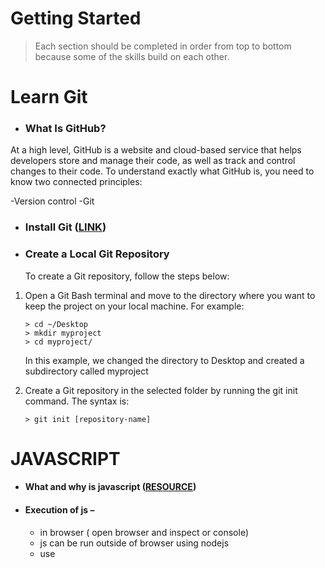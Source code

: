 # Getting Started

> Each section should be completed in order from top to bottom because some of the skills build on each other.
# Learn Git
- ### What Is GitHub?
At a high level, GitHub is a website and cloud-based service that helps developers store and manage their code, as well as track and control changes to their code. To understand exactly what GitHub is, you need to know two connected principles:

-Version control
-Git

- ### Install Git ([LINK](https://git-scm.com/downloads))

- ### Create a Local Git Repository
     To create a Git repository, follow the steps below:

1. Open a Git Bash terminal and move to the directory where you want to keep the project on your local machine. For example:

       > cd ~/Desktop
       > mkdir myproject
       > cd myproject/
 
    In this example, we changed the directory to Desktop and created a subdirectory called myproject
  
2. Create a Git repository in the selected folder by running the git init command. The syntax is:

       > git init [repository-name]
    
    


# JAVASCRIPT
- #### What and why is javascript  ([RESOURCE](https://blog.hubspot.com/website/what-is-javascript))

- #### Execution of js –

   - in browser ( open browser and inspect or console) 
   - js can be run outside of browser using nodejs
   - use <script> tag inside any html doc and run that html file

- #### Variables – var, let and const ([RESOURCE](https://www.javatpoint.com/javascript-variable))
  

- #### Data types  - They are primitive (String, Number, Boolean, Undefined, Null) and non-primitive data types (Object, Arrays)  ([RESOURCE](https://www.programiz.com/javascript/data-types))

- #### Template Literals ([RESOURCE](https://developer.mozilla.org/en-US/docs/Web/JavaScript/Reference/Template_literals))

- #### Operators ([RESOURCE](https://www.javatpoint.com/javascript-operators))

                     
- #### String and its methods ([RESOURCE](https://www.javatpoint.com/javascript-string))

- #### Conditional Statements – if , else, else-if , nested if-else switch ([RESOURCE](https://developer.mozilla.org/en-US/docs/Learn/JavaScript/Building_blocks/conditionals))

- #### Loops – for , while, do-while, for-in and for-each ([RESOURCE](https://www.javatpoint.com/javascript-loop))

- #### Functions – ([RESOURCE](https://www.javatpoint.com/javascript-function))
  
- #### Arrow Functions  ([RESOURCE](https://developer.mozilla.org/en-US/docs/Web/JavaScript/Reference/Functions/Arrow_functions))

- #### Objects ([RESOURCE](https://www.javatpoint.com/javascript-objects))

- #### Arrays ([RESOURCE](https://developer.mozilla.org/en-US/docs/Web/JavaScript/Reference/Global_Objects/Array))

- #### Promise - ([RESOURCE](https://developer.mozilla.org/en-US/docs/Web/JavaScript/Reference/Global_Objects/Promise))

- #### Then - ([RESOURCE](https://developer.mozilla.org/en-US/docs/Web/JavaScript/Reference/Global_Objects/Promise/then))

- #### Catch - ([RESOURCE](https://developer.mozilla.org/en-US/docs/Web/JavaScript/Reference/Global_Objects/Promise/catch))

- #### Finally - ([RESOURCE](https://developer.mozilla.org/en-US/docs/Web/JavaScript/Reference/Global_Objects/Promise/finally))

- #### All - ([RESOURCE](https://developer.mozilla.org/en-US/docs/Web/JavaScript/Reference/Global_Objects/Promise/all))

- #### async/await – ([RESOURCE](https://exploringjs.com/es2016-es2017/ch_async-functions.html)) ([RESOURCE VIDEO](https://youtu.be/bLre6Uf4Op0))

- #### DOM and BOM ([RESOURCE](https://youtu.be/xOCzjgjedRc))

- #### Classes – read all the sub-topics of Classes also ([RESOURCE](https://developer.mozilla.org/en-US/docs/Web/JavaScript/Reference/Classes)) ([RESOURCE VIDEO](https://youtu.be/7RpdfkSyJfU))

- #### Exception handling – try, catch, throw ([RESOURCE](https://www.w3schools.com/js/js_errors.asp)) ([RESOURCE VIDEO](https://youtu.be/WRNBQCl_cPU))

- #### Strict mode – ([RESOURCE](https://developer.mozilla.org/en-US/docs/Web/JavaScript/Reference/Strict_mode))

# HTML & CSS
 #### HTML
- #### DOCTYPE ([RESOURCE](https://www.w3schools.com/tags/tag_doctype.asp)) 
    - What is HTML DOCTYPE? ([video](https://youtu.be/m2-WF_Otq6s))
- #### HTML html Tag ([RESOURCE](https://www.w3schools.com/tags/tag_html.asp))
- #### HTML head Tag ([RESOURCE](https://www.w3schools.com/tags/tag_head.asp))
- #### HTML body Tag ([RESOURCE](https://www.w3schools.com/tags/tag_body.asp))
- #### HTML header Tag ([RESOURCE](https://www.w3schools.com/tags/tag_header.asp))
- #### HTML span Tag ([RESOURCE](https://www.w3schools.com/tags/tag_span.asp))
- #### HTML div Tag ([RESOURCE](https://www.w3schools.com/tags/tag_div.asp))
- #### HTML form Tag ([RESOURCE](https://www.w3schools.com/tags/tag_form.asp))
    - How to structure an HTML form? ([RESOURCE](https://developer.mozilla.org/en-US/docs/Learn/Forms/How_to_structure_a_web_form))
    - Form Data Validation ([RESOURCE](https://developer.mozilla.org/en-US/docs/Learn/Forms/Form_validation))
    - input ([RESOURCE](https://www.w3schools.com/tags/tag_input.asp))
    - textarea ([RESOURCE](https://www.w3schools.com/tags/tag_textarea.asp))
    - basic attributes ([RESOURCE](https://www.w3schools.com/html/html_attributes.asp))
    - action ([RESOURCE](https://developer.mozilla.org/en-US/docs/Learn/Forms/Sending_and_retrieving_form_data))
    - method ([RESOURCE](https://www.w3schools.com/tags/att_form_method.asp))

 #### CSS
 - #### CSS Box Model ([RESOURCE](https://www.w3schools.com/css/css_boxmodel.asp))
      - Learn CSS Box Model ([RESOURCE](https://youtu.be/rIO5326FgPE))
 - #### Grid Systems ([RESOURCE](https://www.w3schools.com/css/css_rwd_grid.asp))
      - Responsive CSS Grid ([RESOURCE](https://youtu.be/68O6eOGAGqA))
 - #### Responsiveness ([RESOURCE](https://blog.froont.com/9-basic-principles-of-responsive-web-design/))
      - Responsive Web Design | 10 Basics ([RESOURCE](https://youtu.be/zF6VSky4SIc))
 - #### Flex-box Model ([RESOURCE](https://www.w3schools.com/css/css3_flexbox.asp))
      - CSS Flexbox ([RESOURCE](https://youtube.com/playlist?list=PLC3y8-rFHvwg6rjbiMadCILrjh7QkvzoQ))
      - Interactively learn flexbox ([RESOURCE](http://flexboxfroggy.com/))
 - #### Frameworks ([RESOURCE](http://flexboxfroggy.com/))
      - Top CSS Frameworks ([RESOURCE](https://youtu.be/N6SXu86bJ6I))
 - #### Pre-processors ([RESOURCE](https://developer.mozilla.org/en-US/docs/Glossary/CSS_preprocessor))
      - CSS Preprocessors ([RESOURCE](https://www.cabotsolutions.com/css-preprocessors-powerful-tools-smarter-styling-web-pages-user-interfaces))
 - #### Sass/SCSS ([RESOURCE](https://sass-lang.com/guide))
      - Understanding CSS, SCSS and SASS ([RESOURCE](https://youtu.be/Q0WJd7JNxEs))
 - #### CSS Post-Processors ([RESOURCE](https://www.hongkiat.com/blog/css-post-processors-tips-resources/))
      - Autoprefixer CSS online ([RESOURCE]([https://sass-lang.com/guide](https://autoprefixer.github.io/)))
  
 - #### CSS Basics ([RESOURCE](https://youtube.com/playlist?list=PLqGj3iMvMa4IOmy04kDxh_hqODMqoeeCy))
 - #### CSS Positioning ([RESOURCE](https://youtube.com/playlist?list=PLqGj3iMvMa4L731ispRfGAabXeRpM4RL6))
  
 - #### CSS Full Course ([RESOURCE](https://youtu.be/OXGznpKZ_sA))
  
# JavaScript ES6
  ([RESOURCE](https://youtube.com/playlist?list=PL4cUxeGkcC9gKfw25slm4CUDUcM_sXdml))
- #### Constants
- #### The Let Keyword
- #### Default Parameters
- #### The Spread Operator
- #### Template Strings
- #### Object Literal Enhancements
- #### New String Methods
- #### Arrow Functions
- #### Sets
- #### Generators
  
  
  
# React
  - #### Folder structure  ([RESOURCE](https://youtu.be/XEO3mFvrDx0))
  - #### React Hooks ([RESOURCE](https://youtube.com/playlist?list=PLC3y8-rFHvwisvxhZ135pogtX7_Oe3Q3A))
  - #### Components ([RESOURCE](https://www.javatpoint.com/react-components))
      - React Components ([RESOURCE](https://youtu.be/GhUjuKVZ9y8))
      - Lifecycle of Components ([RESOURCE](https://www.geeksforgeeks.org/reactjs-lifecycle-components/))
      - React Component Lifecycle([RESOURCE](https://youtu.be/m_mtV4YaI8c))
  - React Hooks - ([RESOURCE](https://youtube.com/playlist?list=PLC3y8-rFHvwisvxhZ135pogtX7_Oe3Q3A))
  - #### State([RESOURCE]Conditional Rendering
      - React State ([RESOURCE](https://youtu.be/Vf6G8E-Mp5Y))
  - #### Props([RESOURCE](https://www.javatpoint.com/react-props))
      - React Props ([RESOURCE](https://youtu.be/lf4lTlkP7mM))
  - #### Props Validation([RESOURCE](https://www.javatpoint.com/react-props-validation))
      - React Props Validation ([RESOURCE](https://youtu.be/LcTXWJ3zT2U))
  - #### State Vs. Props ([RESOURCE](https://www.javatpoint.com/react-state-vs-props))
      - React State Vs Props ([RESOURCE](https://youtu.be/IYvD9oBCuJI))
  - #### Conditional Rendering ([RESOURCE](https://www.geeksforgeeks.org/reactjs-conditional-rendering/))
      - Conditional Rendering in React JS ([RESOURCE](https://youtu.be/ZeP3Kw-VsGI))
  - #### Lists ([RESOURCE](https://www.geeksforgeeks.org/reactjs-lists/))
      - List Rendering([RESOURCE](https://youtu.be/5s8Ol9uw-yM))
  - #### Keys ([RESOURCE](https://youtu.be/Jh47pOXwGq0))
      - ReactJS - Keys([RESOURCE](https://youtu.be/re5_SiVQru0))
  - #### Form([RESOURCE](https://www.geeksforgeeks.org/reactjs-forms/))
      - Basics of Form Handling([RESOURCE](https://www.javatpoint.com/reactjs-tutorial))
  - #### Router([RESOURCE](https://www.geeksforgeeks.org/reactjs-forms/))
      - React Router([RESOURCE](https://www.javatpoint.com/react-router))

